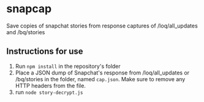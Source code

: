 # snapcap
Save copies of snapchat stories from response captures of /loq/all_updates and /bq/stories

## Instructions for use

1. Run `npm install` in the repository's folder
2. Place a JSON dump of Snapchat's response from /loq/all_updates or /bq/stories in the folder, named `cap.json`. Make sure to remove any HTTP headers from the file.
3. run `node story-decrypt.js`
